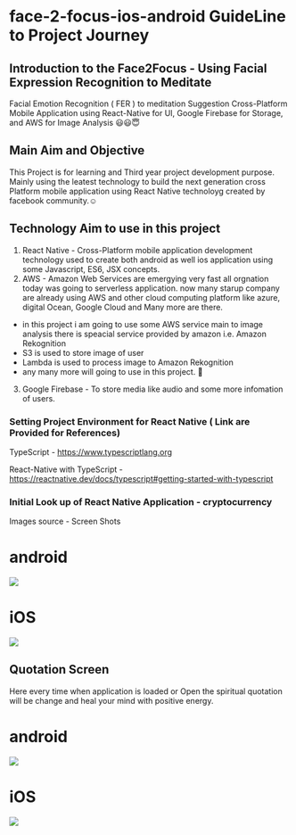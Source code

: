 # face-2-focus-ios-android GuideLine to Project Journey

## Introduction to the Face2Focus - Using Facial Expression Recognition to Meditate

Facial Emotion Recognition ( FER ) to meditation Suggestion Cross-Platform Mobile Application using React-Native for UI, Google Firebase for Storage, and AWS for Image Analysis 😃😃😇

## Main Aim and Objective

This Project is for learning and Third year project development purpose. Mainly using the leatest technology to build the next generation cross Platform mobile application using React Native technoloyg created by facebook community.☺️

## Technology Aim to use in this project

1. React Native - Cross-Platform mobile application development technology used to create both android as well ios application using some Javascript, ES6, JSX concepts.
2. AWS - Amazon Web Services are emergying very fast all orgnation today was going to serverless application. now many starup company are already using AWS and other cloud computing platform like azure, digital Ocean, Google Cloud and Many more are there.

- in this project i am going to use some AWS service main to image analysis there is speacial service provided by amazon i.e. Amazon Rekognition
- S3 is used to store image of user
- Lambda is used to process image to Amazon Rekognition
- any many more will going to use in this project. 🙂

3. Google Firebase - To store media like audio and some more infomation of users.

### Setting Project Environment for React Native ( Link are Provided for References)

TypeScript - https://www.typescriptlang.org

React-Native with TypeScript - https://reactnative.dev/docs/typescript#getting-started-with-typescript

### Initial Look up of React Native Application - cryptocurrency

Images source - Screen Shots

# android

![](src/Markdown/Default-Android.png)

# iOS

![](src/Markdown/Default-iOS.png)

## Quotation Screen

Here every time when application is loaded or Open the spiritual quotation will be change and heal your mind with positive energy.

# android

![](src/Markdown/Quotation-Android.png)

# iOS

![](src/Markdown/Quotation-iOS.png)
